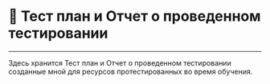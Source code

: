 # 📑 Тест план и Отчет о проведенном тестировании
---
Здесь хранится Тест план и Отчет о проведенном тестировании созданные мной для ресурсов протестированных во время обучения.
